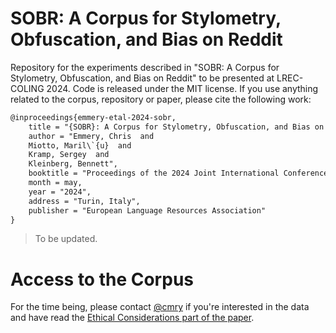 # SOBR: A Corpus for Stylometry, Obfuscation, and Bias on Reddit

Repository for the experiments described in "SOBR: A Corpus for Stylometry, Obfuscation, and Bias on Reddit" to be presented at LREC-COLING 2024. Code is released under the MIT license. If you use anything related to the corpus, repository or paper, please cite the following work:

```txt
@inproceedings{emmery-etal-2024-sobr,
	title = "{SOBR}: A Corpus for Stylometry, Obfuscation, and Bias on Reddit",
	author = "Emmery, Chris  and
	Miotto, Maril\`{u}  and
	Kramp, Sergey  and
	Kleinberg, Bennett",
	booktitle = "Proceedings of the 2024 Joint International Conference on Computational Linguistics, Language Resources, and Evaluation",
	month = may,
	year = "2024",
	address = "Turin, Italy",
	publisher = "European Language Resources Association"
}
```

> To be updated.

# Access to the Corpus

For the time being, please contact [@cmry](https://github.com/cmry) if you're interested in the data and have read the [Ethical Considerations part of the paper](https://confcats-event-sessions.s3.amazonaws.com/lrec24/papers/2701_Paper.pdf).
